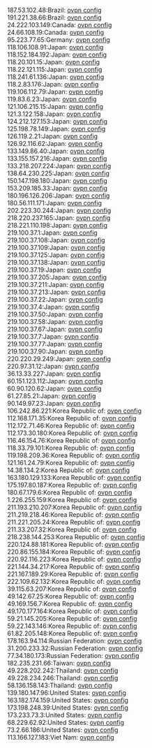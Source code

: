 187.53.102.48:Brazil: [ovpn config](vpn/187_53_102_48.ovpn)  
191.221.38.66:Brazil: [ovpn config](vpn/191_221_38_66.ovpn)  
24.222.103.149:Canada: [ovpn config](vpn/24_222_103_149.ovpn)  
24.66.108.19:Canada: [ovpn config](vpn/24_66_108_19.ovpn)  
95.223.77.65:Germany: [ovpn config](vpn/95_223_77_65.ovpn)  
118.106.108.91:Japan: [ovpn config](vpn/118_106_108_91.ovpn)  
118.152.184.192:Japan: [ovpn config](vpn/118_152_184_192.ovpn)  
118.20.101.15:Japan: [ovpn config](vpn/118_20_101_15.ovpn)  
118.22.121.115:Japan: [ovpn config](vpn/118_22_121_115.ovpn)  
118.241.61.136:Japan: [ovpn config](vpn/118_241_61_136.ovpn)  
118.2.83.176:Japan: [ovpn config](vpn/118_2_83_176.ovpn)  
119.106.112.79:Japan: [ovpn config](vpn/119_106_112_79.ovpn)  
119.83.6.23:Japan: [ovpn config](vpn/119_83_6_23.ovpn)  
121.106.215.15:Japan: [ovpn config](vpn/121_106_215_15.ovpn)  
121.3.122.158:Japan: [ovpn config](vpn/121_3_122_158.ovpn)  
124.212.127.153:Japan: [ovpn config](vpn/124_212_127_153.ovpn)  
125.198.78.149:Japan: [ovpn config](vpn/125_198_78_149.ovpn)  
126.119.2.21:Japan: [ovpn config](vpn/126_119_2_21.ovpn)  
126.92.116.62:Japan: [ovpn config](vpn/126_92_116_62.ovpn)  
133.149.86.40:Japan: [ovpn config](vpn/133_149_86_40.ovpn)  
133.155.157.216:Japan: [ovpn config](vpn/133_155_157_216.ovpn)  
133.218.207.224:Japan: [ovpn config](vpn/133_218_207_224.ovpn)  
138.64.230.225:Japan: [ovpn config](vpn/138_64_230_225.ovpn)  
150.147.198.180:Japan: [ovpn config](vpn/150_147_198_180.ovpn)  
153.209.185.33:Japan: [ovpn config](vpn/153_209_185_33.ovpn)  
180.196.126.206:Japan: [ovpn config](vpn/180_196_126_206.ovpn)  
180.56.111.171:Japan: [ovpn config](vpn/180_56_111_171.ovpn)  
202.223.30.244:Japan: [ovpn config](vpn/202_223_30_244.ovpn)  
218.220.237.165:Japan: [ovpn config](vpn/218_220_237_165.ovpn)  
218.221.110.198:Japan: [ovpn config](vpn/218_221_110_198.ovpn)  
219.100.37.1:Japan: [ovpn config](vpn/219_100_37_1.ovpn)  
219.100.37.108:Japan: [ovpn config](vpn/219_100_37_108.ovpn)  
219.100.37.109:Japan: [ovpn config](vpn/219_100_37_109.ovpn)  
219.100.37.125:Japan: [ovpn config](vpn/219_100_37_125.ovpn)  
219.100.37.138:Japan: [ovpn config](vpn/219_100_37_138.ovpn)  
219.100.37.19:Japan: [ovpn config](vpn/219_100_37_19.ovpn)  
219.100.37.205:Japan: [ovpn config](vpn/219_100_37_205.ovpn)  
219.100.37.211:Japan: [ovpn config](vpn/219_100_37_211.ovpn)  
219.100.37.213:Japan: [ovpn config](vpn/219_100_37_213.ovpn)  
219.100.37.22:Japan: [ovpn config](vpn/219_100_37_22.ovpn)  
219.100.37.4:Japan: [ovpn config](vpn/219_100_37_4.ovpn)  
219.100.37.50:Japan: [ovpn config](vpn/219_100_37_50.ovpn)  
219.100.37.58:Japan: [ovpn config](vpn/219_100_37_58.ovpn)  
219.100.37.67:Japan: [ovpn config](vpn/219_100_37_67.ovpn)  
219.100.37.7:Japan: [ovpn config](vpn/219_100_37_7.ovpn)  
219.100.37.77:Japan: [ovpn config](vpn/219_100_37_77.ovpn)  
219.100.37.90:Japan: [ovpn config](vpn/219_100_37_90.ovpn)  
220.220.29.249:Japan: [ovpn config](vpn/220_220_29_249.ovpn)  
220.97.31.12:Japan: [ovpn config](vpn/220_97_31_12.ovpn)  
36.13.33.227:Japan: [ovpn config](vpn/36_13_33_227.ovpn)  
60.151.123.112:Japan: [ovpn config](vpn/60_151_123_112.ovpn)  
60.90.120.62:Japan: [ovpn config](vpn/60_90_120_62.ovpn)  
61.27.85.21:Japan: [ovpn config](vpn/61_27_85_21.ovpn)  
90.149.97.23:Japan: [ovpn config](vpn/90_149_97_23.ovpn)  
106.242.86.221:Korea Republic of: [ovpn config](vpn/106_242_86_221.ovpn)  
112.168.171.35:Korea Republic of: [ovpn config](vpn/112_168_171_35.ovpn)  
112.172.71.46:Korea Republic of: [ovpn config](vpn/112_172_71_46.ovpn)  
112.173.30.180:Korea Republic of: [ovpn config](vpn/112_173_30_180.ovpn)  
116.46.154.76:Korea Republic of: [ovpn config](vpn/116_46_154_76.ovpn)  
118.33.79.101:Korea Republic of: [ovpn config](vpn/118_33_79_101.ovpn)  
119.198.209.36:Korea Republic of: [ovpn config](vpn/119_198_209_36.ovpn)  
121.161.24.79:Korea Republic of: [ovpn config](vpn/121_161_24_79.ovpn)  
14.38.134.2:Korea Republic of: [ovpn config](vpn/14_38_134_2.ovpn)  
163.180.129.133:Korea Republic of: [ovpn config](vpn/163_180_129_133.ovpn)  
175.197.80.187:Korea Republic of: [ovpn config](vpn/175_197_80_187.ovpn)  
180.67.179.6:Korea Republic of: [ovpn config](vpn/180_67_179_6.ovpn)  
1.226.255.159:Korea Republic of: [ovpn config](vpn/1_226_255_159.ovpn)  
211.193.210.207:Korea Republic of: [ovpn config](vpn/211_193_210_207.ovpn)  
211.219.218.46:Korea Republic of: [ovpn config](vpn/211_219_218_46.ovpn)  
211.221.205.24:Korea Republic of: [ovpn config](vpn/211_221_205_24.ovpn)  
211.33.207.32:Korea Republic of: [ovpn config](vpn/211_33_207_32.ovpn)  
218.238.144.253:Korea Republic of: [ovpn config](vpn/218_238_144_253.ovpn)  
220.124.88.181:Korea Republic of: [ovpn config](vpn/220_124_88_181.ovpn)  
220.86.155.184:Korea Republic of: [ovpn config](vpn/220_86_155_184.ovpn)  
220.92.116.223:Korea Republic of: [ovpn config](vpn/220_92_116_223.ovpn)  
221.144.34.217:Korea Republic of: [ovpn config](vpn/221_144_34_217.ovpn)  
221.167.189.29:Korea Republic of: [ovpn config](vpn/221_167_189_29.ovpn)  
222.109.62.132:Korea Republic of: [ovpn config](vpn/222_109_62_132.ovpn)  
39.115.63.207:Korea Republic of: [ovpn config](vpn/39_115_63_207.ovpn)  
49.142.67.25:Korea Republic of: [ovpn config](vpn/49_142_67_25.ovpn)  
49.169.156.7:Korea Republic of: [ovpn config](vpn/49_169_156_7.ovpn)  
49.170.177.164:Korea Republic of: [ovpn config](vpn/49_170_177_164.ovpn)  
59.21.145.205:Korea Republic of: [ovpn config](vpn/59_21_145_205.ovpn)  
59.22.143.146:Korea Republic of: [ovpn config](vpn/59_22_143_146.ovpn)  
61.82.205.148:Korea Republic of: [ovpn config](vpn/61_82_205_148.ovpn)  
178.163.94.114:Russian Federation: [ovpn config](vpn/178_163_94_114.ovpn)  
31.200.233.32:Russian Federation: [ovpn config](vpn/31_200_233_32.ovpn)  
77.34.180.173:Russian Federation: [ovpn config](vpn/77_34_180_173.ovpn)  
182.235.231.66:Taiwan: [ovpn config](vpn/182_235_231_66.ovpn)  
49.228.202.242:Thailand: [ovpn config](vpn/49_228_202_242.ovpn)  
49.228.234.246:Thailand: [ovpn config](vpn/49_228_234_246.ovpn)  
58.136.158.143:Thailand: [ovpn config](vpn/58_136_158_143.ovpn)  
139.180.147.96:United States: [ovpn config](vpn/139_180_147_96.ovpn)  
163.182.174.159:United States: [ovpn config](vpn/163_182_174_159.ovpn)  
173.198.248.39:United States: [ovpn config](vpn/173_198_248_39.ovpn)  
173.233.73.3:United States: [ovpn config](vpn/173_233_73_3.ovpn)  
68.229.62.92:United States: [ovpn config](vpn/68_229_62_92.ovpn)  
73.2.66.186:United States: [ovpn config](vpn/73_2_66_186.ovpn)  
113.166.127.183:Viet Nam: [ovpn config](vpn/113_166_127_183.ovpn)  
